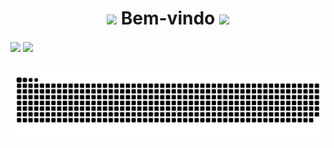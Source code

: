 <h1 align="center"><img src=https://github.com/TheDudeThatCode/TheDudeThatCode/blob/master/Assets/powerup.gif width="30"> Bem-vindo <img     src=https://github.com/TheDudeThatCode/TheDudeThatCode/blob/master/Assets/powerup.gif width="30"></h1>
  


<div>
  <img height="180em"   align="center" src="https://github-readme-stats.vercel.app/api?username=Julienry&theme=algolia&show_icons=true))](https://github.com/Julienry/github-readme-stats"/>
  
  <img height="180em"  align="center" src="https://github-readme-stats.vercel.app/api/top-langs/?username=Julienry&&layout=compact&hide=shell&theme=algolia"/>
</div>
<br>

<div  align="center">
  
  ![Snake animation](https://github.com/ellen2121/ellen2121/blob/output/github-contribution-grid-snake.svg)
  
</div>
  

